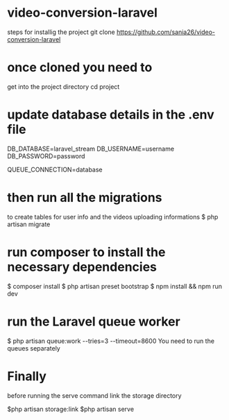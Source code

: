 # video-conversion-laravel
steps for installig the project
git clone https://github.com/sania26/video-conversion-laravel

# once cloned you need to 
get into the project directory
cd project


# update database details in the .env file 
DB_DATABASE=laravel_stream
DB_USERNAME=username
DB_PASSWORD=password

QUEUE_CONNECTION=database

# then run all the migrations
to create tables for user info and the videos uploading informations
$ php artisan migrate

# run composer to install the necessary dependencies 
$ composer install
$ php artisan preset bootstrap
$ npm install && npm run dev

# run the Laravel queue worker
$ php artisan queue:work --tries=3 --timeout=8600
You need to run the queues separately

# Finally 
before running the serve command link the storage directory

$php artisan storage:link
$php artisan serve




